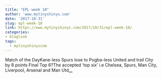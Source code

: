 ```yaml
---
title: "EPL week 10"
author: 'www.mytinyshinys.com'
date: '2017-10-31'
slug: epl-week-10
link: https://www.mytinyshinys.com/2017/10/31/epl-week-10/
categories:
- bloglink
tags:
  - mytinyshinyscom
---
```


Match of the DayKane-less Spurs lose to Pogba-less United and trail City by 8 points Final Top 6?The accepted ‘top six’ i.e Chelsea, Spurs, Man City, Liverpool, Arsenal and Man Utd[... <i class="fas fa-external-link-alt"></i>](https://www.mytinyshinys.com/2017/10/31/epl-week-10/)

